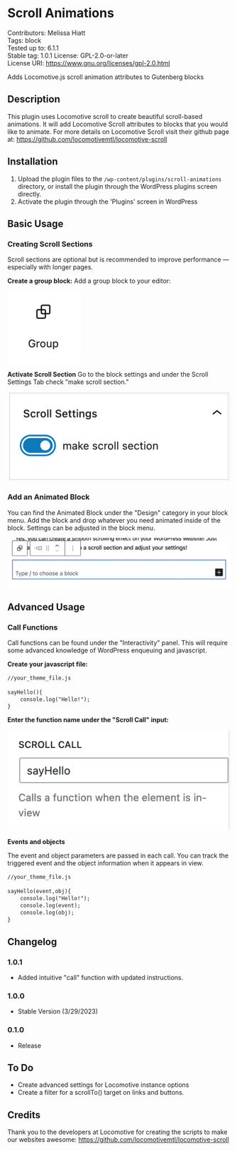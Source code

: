 # Scroll Animations
Contributors:      Melissa Hiatt  
Tags:              block  
Tested up to:      6.1.1  
Stable tag:        1.0.1
License:           GPL-2.0-or-later  
License URI:       https://www.gnu.org/licenses/gpl-2.0.html  

Adds Locomotive.js scroll animation attributes to Gutenberg blocks

## Description
This plugin uses Locomotive scroll to create beautiful scroll-based animations. It will add Locomotive Scroll attributes to blocks that you would like to animate. For more details on Locomotive Scroll visit their github page at: https://github.com/locomotivemtl/locomotive-scroll


## Installation

1. Upload the plugin files to the `/wp-content/plugins/scroll-animations` directory, or install the plugin through the WordPress plugins screen directly.
1. Activate the plugin through the 'Plugins' screen in WordPress


## Basic Usage

### Creating Scroll Sections
Scroll sections are optional but is recommended to improve performance — especially with longer pages.

**Create a group block:**
Add a group block to your editor:

![Group Block Icon](/assets/images/group-block.png)

**Activate Scroll Section**
Go to the block settings and under the Scroll Settings Tab check "make scroll section."

![Scroll Section Toggle](/assets/images/scroll-section-tab.png)

### Add an Animated Block
You can find the Animated Block under the "Design" category in your block menu. Add the block and drop whatever you need animated inside of the block.
Settings can be adjusted in the block menu.

![Animated Block](/assets/images/animated-block.png)

## Advanced Usage

### Call Functions
Call functions can be found under the "Interactivity" panel. This will require some advanced knowledge of WordPress enqueuing and javascript.

**Create your javascript file:**


    //your_theme_file.js

    sayHello(){
        console.log("Hello!");
    }


**Enter the function name under the "Scroll Call" input:**

![Scroll Call](/assets/images/scroll-call.png)


**Events and objects**

The event and object parameters are passed in each call. You can track the triggered event and the object 
information when it appears in view.

    //your_theme_file.js

    sayHello(event,obj){
        console.log("Hello!");
        console.log(event);
        console.log(obj);
    }




## Changelog

### 1.0.1
* Added intuitive "call" function with updated instructions.

### 1.0.0
* Stable Version (3/29/2023)

### 0.1.0
* Release

## To Do
* Create advanced settings for Locomotive instance options
* Create a filter for a scrollTo() target on links and buttons.

## Credits
Thank you to the developers at Locomotive for creating the scripts to make our websites awesome:
https://github.com/locomotivemtl/locomotive-scroll
